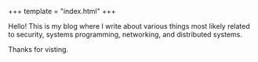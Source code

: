 +++
template = "index.html"
+++

Hello! This is my blog where I write about various things most likely related to security, systems programming, 
networking, and distributed systems.

Thanks for visting.
